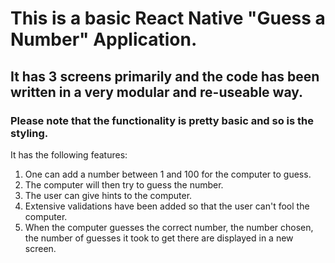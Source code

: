 # This is a basic React Native "Guess a Number" Application.

## It has 3 screens primarily and the code has been written in a very modular and re-useable way.

### Please note that the functionality is pretty basic and so is the styling.


It has the following features:

1) One can add a number between 1 and 100 for the computer to guess.
2) The computer will then try to guess the number.
3) The user can give hints to the computer.
4) Extensive validations have been added so that the user can't fool the computer.
5) When the computer guesses the correct number, the number chosen, the number of guesses it took to get there are displayed in a new screen.